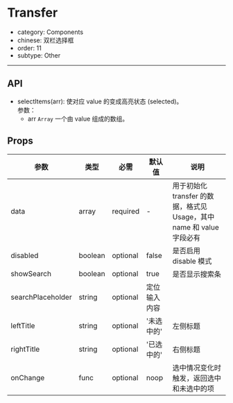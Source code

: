 # Transfer

- category: Components
- chinese: 双栏选择框
- order: 11
- subtype: Other

---

## API

* selectItems(arr): 使对应 value 的变成高亮状态 (selected)。    
参数：  
    * arr `Array` 一个由 value 组成的数组。

## Props

|参数|类型|必需|默认值|说明|
|---|----|---|----|---|
|data|array|required|-|用于初始化 transfer 的数据，格式见 Usage，其中 name 和 value 字段必有|
|disabled|boolean|optional|false|是否启用 disable 模式|
|showSearch|boolean|optional|true|是否显示搜索条|
|searchPlaceholder|string|optional|定位输入内容||
|leftTitle|string|optional|'未选中的'|左侧标题|
|rightTitle|string|optional|'已选中的'|右侧标题|
|onChange|func|optional|noop|选中情况变化时触发，返回选中和未选中的项|
